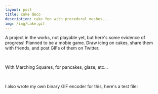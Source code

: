 ```yaml
---
layout: post
title: cake deco
description: cake fun with procedural meshes...
img: /img/cake.gif
---
```


A project in the works, not playable yet, but here's some evidence of progress!
Planned to be a mobie game. Draw icing on cakes, share them with friends, and post GIFs of them on Twitter.

<div class="img_row">
	<img class="col one" src="{{ site.baseurl }}/img/cake.gif" alt="" title="screenshot"/>
    <img class="col one" src="{{ site.baseurl }}/img/cake1.png" alt="" title="screenshot"/>
    <img class="col one" src="{{ site.baseurl }}/img/cake2.png" alt="" title="screenshot"/>
</div>

With Marching Squares, for pancakes, glaze, etc...

<div class="img_row">
	<img class="col one" src="{{ site.baseurl }}/img/marchingsquares.gif" alt="" title="screenshot"/>
    <img class="col one" src="{{ site.baseurl }}/img/pancake1.png" alt="" title="screenshot"/>
    <img class="col one" src="{{ site.baseurl }}/img/pancake2.png" alt="" title="screenshot"/>
</div>

I also wrote my own binary GIF encoder for this, here's a test file:

<div>
	<img class="col one" src="{{ site.baseurl }}/img/testgif70.gif" alt="" title="screenshot"/>
</div>